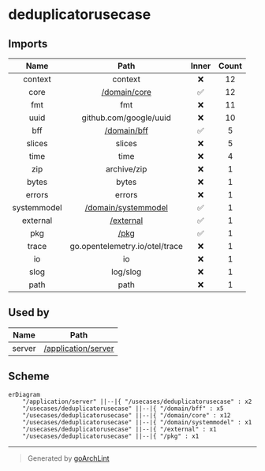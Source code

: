 # deduplicatorusecase

## Imports

|    Name     |                      Path                       | Inner | Count |
|:-----------:|:-----------------------------------------------:|:-----:|:-----:|
|   context   |                     context                     |  ❌   |  12   |
|    core     |        [/domain/core](../domain/core.md)        |  ✅   |  12   |
|     fmt     |                       fmt                       |  ❌   |  11   |
|    uuid     |             github.com/google/uuid              |  ❌   |  10   |
|     bff     |         [/domain/bff](../domain/bff.md)         |  ✅   |   5   |
|   slices    |                     slices                      |  ❌   |   5   |
|    time     |                      time                       |  ❌   |   4   |
|     zip     |                   archive/zip                   |  ❌   |   1   |
|    bytes    |                      bytes                      |  ❌   |   1   |
|   errors    |                     errors                      |  ❌   |   1   |
| systemmodel | [/domain/systemmodel](../domain/systemmodel.md) |  ✅   |   1   |
|  external   |           [/external](../external.md)           |  ✅   |   1   |
|     pkg     |                [/pkg](../pkg.md)                |  ✅   |   1   |
|    trace    |         go.opentelemetry.io/otel/trace          |  ❌   |   1   |
|     io      |                       io                        |  ❌   |   1   |
|    slog     |                    log/slog                     |  ❌   |   1   |
|    path     |                      path                       |  ❌   |   1   |

## Used by

|  Name  |                      Path                       |
|:------:|:-----------------------------------------------:|
| server | [/application/server](../application/server.md) |

## Scheme

```mermaid
erDiagram
    "/application/server" ||--|{ "/usecases/deduplicatorusecase" : x2
    "/usecases/deduplicatorusecase" ||--|{ "/domain/bff" : x5
    "/usecases/deduplicatorusecase" ||--|{ "/domain/core" : x12
    "/usecases/deduplicatorusecase" ||--|{ "/domain/systemmodel" : x1
    "/usecases/deduplicatorusecase" ||--|{ "/external" : x1
    "/usecases/deduplicatorusecase" ||--|{ "/pkg" : x1
```

---

> Generated by [goArchLint](https://github.com/gbh007/goarchlint)

